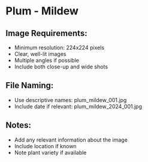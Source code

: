 # Plum - Mildew

## Image Requirements:
- Minimum resolution: 224x224 pixels
- Clear, well-lit images
- Multiple angles if possible
- Include both close-up and wide shots

## File Naming:
- Use descriptive names: plum_mildew_001.jpg
- Include date if relevant: plum_mildew_2024_001.jpg

## Notes:
- Add any relevant information about the image
- Include location if known
- Note plant variety if available

